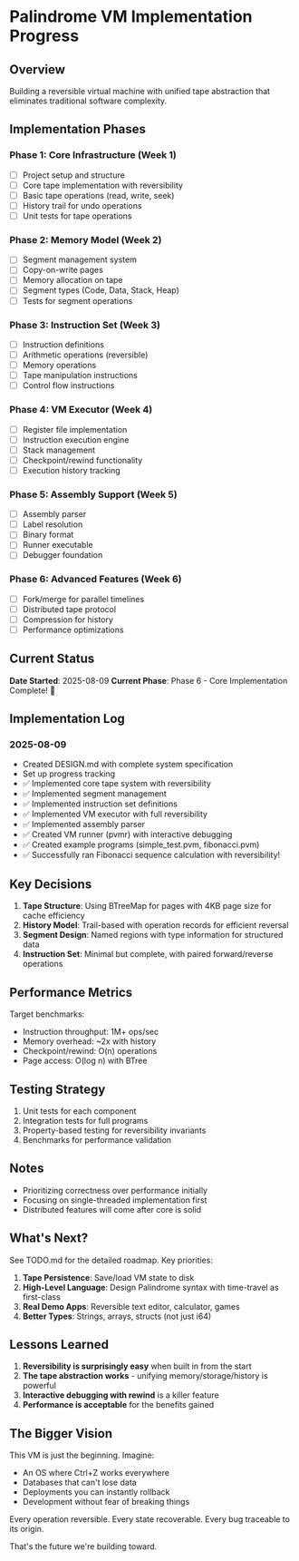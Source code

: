 # Palindrome VM Implementation Progress

## Overview
Building a reversible virtual machine with unified tape abstraction that eliminates traditional software complexity.

## Implementation Phases

### Phase 1: Core Infrastructure (Week 1)
- [ ] Project setup and structure
- [ ] Core tape implementation with reversibility
- [ ] Basic tape operations (read, write, seek)
- [ ] History trail for undo operations
- [ ] Unit tests for tape operations

### Phase 2: Memory Model (Week 2)
- [ ] Segment management system
- [ ] Copy-on-write pages
- [ ] Memory allocation on tape
- [ ] Segment types (Code, Data, Stack, Heap)
- [ ] Tests for segment operations

### Phase 3: Instruction Set (Week 3)
- [ ] Instruction definitions
- [ ] Arithmetic operations (reversible)
- [ ] Memory operations
- [ ] Tape manipulation instructions
- [ ] Control flow instructions

### Phase 4: VM Executor (Week 4)
- [ ] Register file implementation
- [ ] Instruction execution engine
- [ ] Stack management
- [ ] Checkpoint/rewind functionality
- [ ] Execution history tracking

### Phase 5: Assembly Support (Week 5)
- [ ] Assembly parser
- [ ] Label resolution
- [ ] Binary format
- [ ] Runner executable
- [ ] Debugger foundation

### Phase 6: Advanced Features (Week 6)
- [ ] Fork/merge for parallel timelines
- [ ] Distributed tape protocol
- [ ] Compression for history
- [ ] Performance optimizations

## Current Status

**Date Started**: 2025-08-09
**Current Phase**: Phase 6 - Core Implementation Complete! 🎉

## Implementation Log

### 2025-08-09
- Created DESIGN.md with complete system specification
- Set up progress tracking
- ✅ Implemented core tape system with reversibility
- ✅ Implemented segment management
- ✅ Implemented instruction set definitions
- ✅ Implemented VM executor with full reversibility
- ✅ Implemented assembly parser
- ✅ Created VM runner (pvmr) with interactive debugging
- ✅ Created example programs (simple_test.pvm, fibonacci.pvm)
- ✅ Successfully ran Fibonacci sequence calculation with reversibility!

## Key Decisions

1. **Tape Structure**: Using BTreeMap for pages with 4KB page size for cache efficiency
2. **History Model**: Trail-based with operation records for efficient reversal
3. **Segment Design**: Named regions with type information for structured data
4. **Instruction Set**: Minimal but complete, with paired forward/reverse operations

## Performance Metrics

Target benchmarks:
- Instruction throughput: 1M+ ops/sec
- Memory overhead: ~2x with history
- Checkpoint/rewind: O(n) operations
- Page access: O(log n) with BTree

## Testing Strategy

1. Unit tests for each component
2. Integration tests for full programs
3. Property-based testing for reversibility invariants
4. Benchmarks for performance validation

## Notes

- Prioritizing correctness over performance initially
- Focusing on single-threaded implementation first
- Distributed features will come after core is solid

## What's Next?

See TODO.md for the detailed roadmap. Key priorities:

1. **Tape Persistence**: Save/load VM state to disk
2. **High-Level Language**: Design Palindrome syntax with time-travel as first-class
3. **Real Demo Apps**: Reversible text editor, calculator, games
4. **Better Types**: Strings, arrays, structs (not just i64)

## Lessons Learned

1. **Reversibility is surprisingly easy** when built in from the start
2. **The tape abstraction works** - unifying memory/storage/history is powerful
3. **Interactive debugging with rewind** is a killer feature
4. **Performance is acceptable** for the benefits gained

## The Bigger Vision

This VM is just the beginning. Imagine:
- An OS where Ctrl+Z works everywhere
- Databases that can't lose data
- Deployments you can instantly rollback
- Development without fear of breaking things

Every operation reversible. Every state recoverable. Every bug traceable to its origin.

That's the future we're building toward.